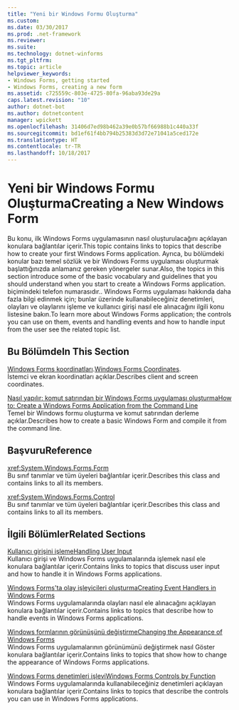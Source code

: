 ```yaml
---
title: "Yeni bir Windows Formu Oluşturma"
ms.custom: 
ms.date: 03/30/2017
ms.prod: .net-framework
ms.reviewer: 
ms.suite: 
ms.technology: dotnet-winforms
ms.tgt_pltfrm: 
ms.topic: article
helpviewer_keywords:
- Windows Forms, getting started
- Windows Forms, creating a new form
ms.assetid: c725559c-803e-4725-80fa-96aba93de29a
caps.latest.revision: "10"
author: dotnet-bot
ms.author: dotnetcontent
manager: wpickett
ms.openlocfilehash: 31406d7ed98b462a39e0b57bf66988b1c440a33f
ms.sourcegitcommit: bd1ef61f4bb794b25383d3d72e71041a5ced172e
ms.translationtype: HT
ms.contentlocale: tr-TR
ms.lasthandoff: 10/18/2017
---
```

# <a name="creating-a-new-windows-form"></a><span data-ttu-id="ac796-102">Yeni bir Windows Formu Oluşturma</span><span class="sxs-lookup"><span data-stu-id="ac796-102">Creating a New Windows Form</span></span>
<span data-ttu-id="ac796-103">Bu konu, ilk Windows Forms uygulamasının nasıl oluşturulacağını açıklayan konulara bağlantılar içerir.</span><span class="sxs-lookup"><span data-stu-id="ac796-103">This topic contains links to topics that describe how to create your first Windows Forms application.</span></span> <span data-ttu-id="ac796-104">Ayrıca, bu bölümdeki konular bazı temel sözlük ve bir Windows Forms uygulaması oluşturmak başlattığınızda anlamanız gereken yönergeler sunar.</span><span class="sxs-lookup"><span data-stu-id="ac796-104">Also, the topics in this section introduce some of the basic vocabulary and guidelines that you should understand when you start to create a Windows Forms application.</span></span> <span data-ttu-id="ac796-105">biçimindeki telefon numarasıdır.</span><span class="sxs-lookup"><span data-stu-id="ac796-105">.</span></span> <span data-ttu-id="ac796-106">Windows Forms uygulaması hakkında daha fazla bilgi edinmek için; bunlar üzerinde kullanabileceğiniz denetimleri, olayları ve olaylarını işleme ve kullanıcı girişi nasıl ele alınacağını ilgili konu listesine bakın.</span><span class="sxs-lookup"><span data-stu-id="ac796-106">To learn more about Windows Forms application; the controls you can use on them, events and handling events and how to handle input from the user see the related topic list.</span></span>  
  
## <a name="in-this-section"></a><span data-ttu-id="ac796-107">Bu Bölümde</span><span class="sxs-lookup"><span data-stu-id="ac796-107">In This Section</span></span>  
 <span data-ttu-id="ac796-108">[Windows Forms koordinatları](../../../docs/framework/winforms/windows-forms-coordinates.md).</span><span class="sxs-lookup"><span data-stu-id="ac796-108">[Windows Forms Coordinates](../../../docs/framework/winforms/windows-forms-coordinates.md).</span></span>  
 <span data-ttu-id="ac796-109">İstemci ve ekran koordinatları açıklar.</span><span class="sxs-lookup"><span data-stu-id="ac796-109">Describes client and screen coordinates.</span></span>  
  
 [<span data-ttu-id="ac796-110">Nasıl yapılır: komut satırından bir Windows Forms uygulaması oluşturma</span><span class="sxs-lookup"><span data-stu-id="ac796-110">How to: Create a Windows Forms Application from the Command Line</span></span>](../../../docs/framework/winforms/how-to-create-a-windows-forms-application-from-the-command-line.md)  
 <span data-ttu-id="ac796-111">Temel bir Windows formu oluşturma ve komut satırından derleme açıklar.</span><span class="sxs-lookup"><span data-stu-id="ac796-111">Describes how to create a basic Windows Form and compile it from the command line.</span></span>  
  
## <a name="reference"></a><span data-ttu-id="ac796-112">Başvuru</span><span class="sxs-lookup"><span data-stu-id="ac796-112">Reference</span></span>  
 <xref:System.Windows.Forms.Form>  
 <span data-ttu-id="ac796-113">Bu sınıf tanımlar ve tüm üyeleri bağlantılar içerir.</span><span class="sxs-lookup"><span data-stu-id="ac796-113">Describes this class and contains links to all its members.</span></span>  
  
 <xref:System.Windows.Forms.Control>  
 <span data-ttu-id="ac796-114">Bu sınıf tanımlar ve tüm üyeleri bağlantılar içerir.</span><span class="sxs-lookup"><span data-stu-id="ac796-114">Describes this class and contains links to all its members.</span></span>  
  
## <a name="related-sections"></a><span data-ttu-id="ac796-115">İlgili Bölümler</span><span class="sxs-lookup"><span data-stu-id="ac796-115">Related Sections</span></span>  
 [<span data-ttu-id="ac796-116">Kullanıcı girişini işleme</span><span class="sxs-lookup"><span data-stu-id="ac796-116">Handling User Input</span></span>](../../../docs/framework/winforms/controls/handling-user-input.md)  
 <span data-ttu-id="ac796-117">Kullanıcı girişi ve Windows Forms uygulamalarında işlemek nasıl ele konulara bağlantılar içerir.</span><span class="sxs-lookup"><span data-stu-id="ac796-117">Contains links to topics that discuss user input and how to handle it in Windows Forms applications.</span></span>  
  
 [<span data-ttu-id="ac796-118">Windows Forms'ta olay işleyicileri oluşturma</span><span class="sxs-lookup"><span data-stu-id="ac796-118">Creating Event Handlers in Windows Forms</span></span>](../../../docs/framework/winforms/creating-event-handlers-in-windows-forms.md)  
 <span data-ttu-id="ac796-119">Windows Forms uygulamalarında olayları nasıl ele alınacağını açıklayan konulara bağlantılar içerir.</span><span class="sxs-lookup"><span data-stu-id="ac796-119">Contains links to topics that describe how to handle events in Windows Forms applications.</span></span>  
  
 [<span data-ttu-id="ac796-120">Windows formlarının görünüşünü değiştirme</span><span class="sxs-lookup"><span data-stu-id="ac796-120">Changing the Appearance of Windows Forms</span></span>](../../../docs/framework/winforms/changing-the-appearance-of-windows-forms.md)  
 <span data-ttu-id="ac796-121">Windows Forms uygulamalarının görünümünü değiştirmek nasıl Göster konulara bağlantılar içerir.</span><span class="sxs-lookup"><span data-stu-id="ac796-121">Contains links to topics that show how to change the appearance of Windows Forms applications.</span></span>  
  
 [<span data-ttu-id="ac796-122">Windows Forms denetimleri işlevi</span><span class="sxs-lookup"><span data-stu-id="ac796-122">Windows Forms Controls by Function</span></span>](../../../docs/framework/winforms/controls/windows-forms-controls-by-function.md)  
 <span data-ttu-id="ac796-123">Windows Forms uygulamalarında kullanabileceğiniz denetimleri açıklayan konulara bağlantılar içerir.</span><span class="sxs-lookup"><span data-stu-id="ac796-123">Contains links to topics that describe the controls you can use in Windows Forms applications.</span></span>
